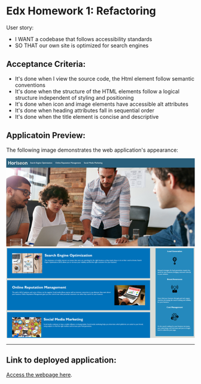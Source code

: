 # Edx Homework 1: Refactoring

 User story: 
- I WANT a codebase that follows accessibility standards
- SO THAT our own site is optimized for search engines



## Acceptance Criteria:

* It's done when I view the source code, the Html element follow semantic conventions
* It's done when the structure of the HTML elements follow a logical structure independent of styling and positioning
* It's done when icon and image elements have accessible alt attributes
* It's done when heading attributes fall in sequential order
* It's done when the title element is concise and descriptive


## Applicatoin Preview:

The following image demonstrates the web application's appearance:

 ![Application Page Preview 1/2](./Images/challenge-1-readme-photo-(1).png)
![Application Page Preview 2/2](./Images/challenge-1-readme-photo-(2).png)

---

## Link to deployed application:
[Access the webpage here](hfile:///C:/Users/rikuc/week-1-challenge/edx-homework1-refactoring/02-Challenge/Develop/index.html).